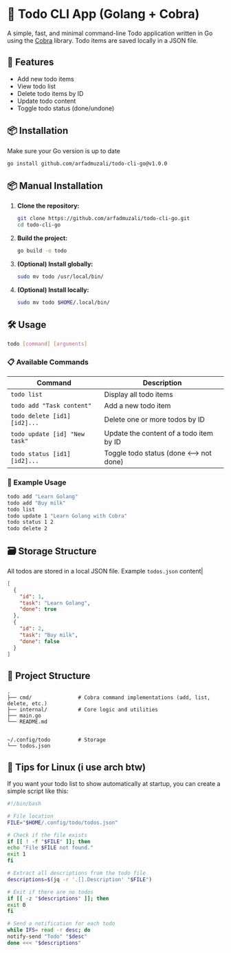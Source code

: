 # 📝 Todo CLI App (Golang + Cobra)

A simple, fast, and minimal command-line Todo application written in Go using the [Cobra](https://github.com/spf13/cobra) library. Todo items are saved locally in a JSON file.

## 🚀 Features

- Add new todo items
- View todo list
- Delete todo items by ID
- Update todo content
- Toggle todo status (done/undone)

## 📦 Installation

Make sure your Go version is up to date

   ```bash
   go install github.com/arfadmuzali/todo-cli-go@v1.0.0
   ```

## 📦 Manual Installation

1. **Clone the repository:**

   ```bash
   git clone https://github.com/arfadmuzali/todo-cli-go.git
   cd todo-cli-go
   ```

2. **Build the project:**

   ```bash
   go build -o todo
   ```

3. **(Optional) Install globally:**

   ```bash
   sudo mv todo /usr/local/bin/
   ```

4. **(Optional) Install locally:**

   ```bash
   sudo mv todo $HOME/.local/bin/
   ```

## 🛠 Usage

```bash
todo [command] [arguments]
```

### 📋 Available Commands

| Command                       | Description                                |
|-------------------------------|--------------------------------------------|
| `todo list`                   | Display all todo items                     |
| `todo add "Task content"`     | Add a new todo item                        |
| `todo delete [id1] [id2]...`  | Delete one or more todos by ID             |
| `todo update [id] "New task"` | Update the content of a todo item by ID    |
| `todo status [id1] [id2]...`  | Toggle todo status (done <--> not done)    |

### 🧪 Example Usage

```bash
todo add "Learn Golang"
todo add "Buy milk"
todo list
todo update 1 "Learn Golang with Cobra"
todo status 1 2
todo delete 2
```

## 🗃 Storage Structure

All todos are stored in a local JSON file. Example `todos.json` content|

```json
[
  {
    "id": 1,
    "task": "Learn Golang",
    "done": true
  },
  {
    "id": 2,
    "task": "Buy milk",
    "done": false
  }
]
```

## 📂 Project Structure

```
.
├── cmd/               # Cobra command implementations (add, list, delete, etc.)
├── internal/          # Core logic and utilities
├── main.go
└── README.md
```

```

~/.config/todo         # Storage
└── todos.json
```
## 🐧 Tips for Linux (i use arch btw)

If you want your todo list to show automatically at startup, you can create a simple script like this:

   ```bash
#!/bin/bash

# File location
FILE="$HOME/.config/todo/todos.json"

# Check if the file exists
if [[ ! -f "$FILE" ]]; then
  echo "File $FILE not found."
  exit 1
fi

# Extract all descriptions from the todo file
descriptions=$(jq -r '.[].Description' "$FILE")

# Exit if there are no todos
if [[ -z "$descriptions" ]]; then
  exit 0
fi

# Send a notification for each todo
while IFS= read -r desc; do
  notify-send "Todo" "$desc"
done <<< "$descriptions"

   ```

